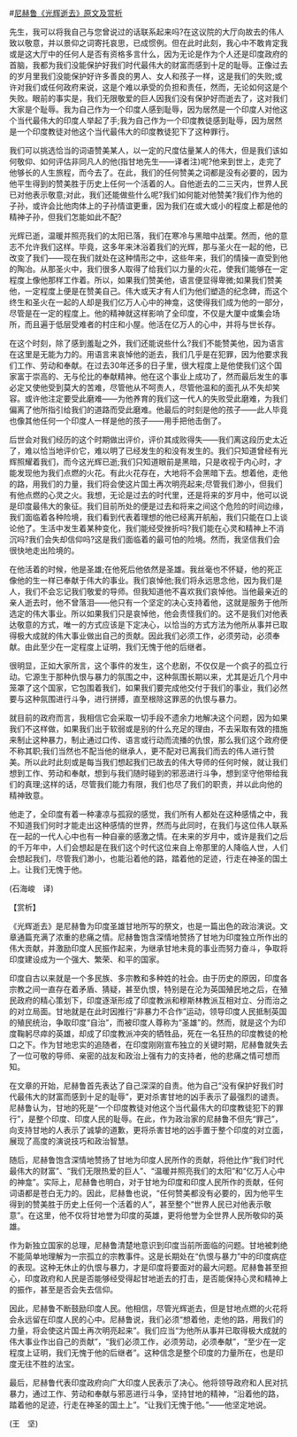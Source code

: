 #[尼赫鲁《光辉逝去》原文及赏析](https://www.vrrw.net/wx/12507.html)

先生，我可以将我自己与您曾说过的话联系起来吗?在这议院的大厅向故去的伟人致以敬意，并以景仰之词寄托哀思，已成惯例。但在此时此刻，我心中不敢肯定我或是这大厅中的任何人是否有资格多言什么，因为无论是作为个人还是印度政府的首脑，我都为我们没能保护好我们时代最伟大的财富而感到十足的耻辱。正像过去的岁月里我们没能保护好许多善良的男人、女人和孩子一样，这是我们的失败;或许对我们或任何政府来说，这是个难以承受的负担和责任，然而，无论如何这是个失败。眼前的事实是，我们无限敬爱的巨人因我们没有保护好而逝去了，这对我们大家是个耻辱。我为自己作为一个印度人感到耻辱，因为居然是一个印度人对他这个当代最伟大的印度人举起了手;我为自己作为一个印度教徒感到耻辱，因为居然是一个印度教徒对他这个当代最伟大的印度教徒犯下了这种罪行。

我们可以挑选恰当的词语赞美某人，以一定的尺度估量某人的伟大，但是我们该如何敬仰、如何评估非同凡人的他(指甘地先生——译者注)呢?他来到世上，走完了他够长的人生旅程，而今去了。在此，我们的任何赞美之词都是没有必要的，因为他平生得到的赞美胜于历史上任何一个活着的人。自他逝去的二三天内，世界人民已对他表示敬意;对此，我们还能做些什么呢?我们如何能对他赞美?我们作为他的子孙，或许会比他肉体上的子孙情谊更重，因为我们在或大或小的程度上都是他的精神子孙，但我们怎能如此不配?

光辉已逝，温暖并照亮我们的太阳已落，我们在寒冷与黑暗中战栗。然而，他的意志不允许我们这样。毕竟，这多年来沐浴着我们的光辉，那与圣火在一起的他，已改变了我们——现在我们就处在这种情形之中，这些年来，我们的情操一直受到他的陶冶。从那圣火中，我们很多人取得了给我们以力量的火花，使我们能够在一定程度上像他那样工作着。所以，如果我们赞美他，语言便显得卑微;如果我们赞美他，一定程度上便是在赞美自己。伟大或天才有人们为他们塑造的纪念碑，而这个终生和圣火在一起的人却是我们亿万人心中的神龛，这使得我们成为他的一部分，尽管是在一定的程度上。他的精神就这样影响了全印度，不仅是大厦中或集会场所，而且遍于低层受难者的村庄和小屋。他活在亿万人的心中，并将与世长存。



在这个时刻，除了感到羞耻之外，我们还能说些什么?我们不能赞美他，因为语言在这里是无能为力的。用语言来哀悼他的逝去，我们几乎是在犯罪，因为他要求我们工作、劳动和奉献。在过去30年还多的日子里，很大程度上是他使我们这个国家富于崇高的、无与伦比的奉献精神。他在这个事业上成功了，然而最后发生的事必定又使他受到莫大的苦难，尽管他从不呵责人，尽管他温和的面孔从不失却笑容。或许他注定要受此磨难——为他养育的我们这一代人的失败受此磨难，为我们偏离了他所指引给我们的道路而受此磨难。他最后的时刻是他的孩子——此人毕竟也像其他任何一个印度人一样是他的孩子——用手把他击倒了。

后世会对我们经历的这个时期做出评价，评价其成败得失——我们离这段历史太近了，难以恰当地评价它，难以明了已经发生的和没有发生的。我们只知道曾经有光辉照耀着我们，而今这光辉已逝;我们只知道眼前是黑暗，只是收视于内心时，才能发现他为我们点燃的火花。有此火花存在，大地将不会黑暗下去。想着他，走他的路，用我们的力量，我们将会使这片国土再次明亮起来;尽管我们渺小，但我们有他点燃的心灵之火。我想，无论是过去的时代里，还是将来的岁月中，他可以说是印度最伟大的象征。我们目前所处的便是过去和将来之间这个危险的时间边缘，我们面临着各种险境，我们看到代表着理想的他已经离开航船，我们只能在口上谈论他了。生活中发生着某种变化，我们能经受挫折吗?我们能在心灵和精神上不消沉吗?我们会失却信仰吗?这是我们面临着的最可怕的险境。然而，我坚信我们会很快地走出险境的。

在他活着的时候，他是圣雄;在他死后他依然是圣雄。我丝毫也不怀疑，他的死正像他的生一样已奉献于伟大的事业。我们哀悼他;我们将永远思念他，因为我们是人，我们不会忘记我们敬爱的导师。但我知道他不喜欢我们哀悼他。当他最亲近的亲人逝去时，他不曾落泪——他只有一个坚定的决心支持着他，这就是服务于他所选定的伟大事业。所以如果我们只是哀悼他，他会责怪我们的。这不是我们对他表达敬意的方式，唯一的方式应该是下定决心，以恰当的方式方法为他所从事并已取得极大成就的伟大事业做出自己的贡献。因此我们必须工作，必须劳动，必须奉献。由此至少在一定程度上证明，我们无愧于他的后继者。

很明显，正如大家所言，这个事件的发生，这个悲剧，不仅仅是一个疯子的孤立行动。它源生于那种仇恨与暴力的氛围之中，这种氛围长期以来，尤其是近几个月中笼罩了这个国家，它包围着我们，如果我们要完成他交付于我们的事业，我们必然要与这种氛围进行斗争，进行拼搏，直至根除这罪恶的仇恨与暴力。

就目前的政府而言，我相信它会采取一切手段不遗余力地解决这个问题，因为如果我们不这样做，如果我们出于软弱或是别的什么充足的理由，不去采取有效的措施来制止这种暴力，制止通过口传、语言或行动而流播的仇恨，那么我们这个政府便不称其职;我们当然也不配当他的继承人，更不配对已离我们而去的伟人进行赞美。所以此时此刻或是每当我们想起我们已故去的伟大导师的任何时候，就让我们想到工作、劳动和奉献，想到与我们随时碰到的邪恶进行斗争，想到坚守他带给我们的真理;这样的话，尽管我们能力有限，我们也尽了我们的职责，并以此向他的精神致意。

他走了，全印度有着一种凄凉与孤寂的感觉，我们所有人都处在这种感情之中，我不知道我们何时才能走出这种感情的世界，然而与此同时，在我们与这位伟人联系在一起的一代人心中也有一种自豪的感激之情。在未来的岁月中，或许是我们之后的千万年中，人们会想起是在我们这个时代这位来自上帝那里的人降临人世，人们会想起我们，尽管我们渺小，也能沿着他的路，踏着他的足迹，行走在神圣的国土上。让我们无愧于他。

(石海峻　译)

【赏析】

《光辉逝去》是尼赫鲁为印度圣雄甘地所写的祭文，也是一篇出色的政治演说。文章通篇充满了浓重的悲痛之情。尼赫鲁饱含深情地赞扬了甘地为印度独立所作出的伟大贡献，并激励印度人民振作起来，为继承甘地未竟的事业而努力奋斗，争取将印度建设成为一个强大、繁荣、和平的国家。

印度自古以来就是一个多民族、多宗教和多种姓的社会。由于历史的原因，印度各宗教之间一直存在着矛盾、猜疑，甚至仇恨，特别是在沦为英国殖民地之后，在殖民政府的精心策划下，印度逐渐形成了印度教派和穆斯林教派互相对立、分而治之的对立局面。甘地就是在此时因推行“非暴力不合作”运动，领导印度人民抵制英国的殖民统治，争取印度“自治”，而被印度人尊称为“圣雄”的。然而，就是这个为印度鞠躬尽瘁的英雄，却成了印度教派冲突的牺牲品，死在一名狂热的印度教徒的枪口之下。作为甘地忠实的追随者，在印度刚刚宣布独立的关键时期，尼赫鲁就失去了一位可敬的导师、亲密的战友和政治上强有力的支持者，他的悲痛之情可想而知。

在文章的开始，尼赫鲁首先表达了自己深深的自责。他为自己“没有保护好我们时代最伟大的财富而感到十足的耻辱”，更对杀害甘地的凶手表示了最强烈的谴责。尼赫鲁认为，甘地的死是“一个印度教徒对他这个当代最伟大的印度教徒犯下的罪行”，是整个印度、印度人民的耻辱。在此，作为政治家的尼赫鲁不但先“罪己”，向支持甘地的人表示了诚挚的道歉，更将杀害甘地的凶手置于整个印度的对立面，展现了高度的演说技巧和政治智慧。

随后，尼赫鲁饱含深情地赞扬了甘地为印度人民所作的贡献，将他比作“我们时代最伟大的财富”、“我们无限热爱的巨人”、“温暖并照亮我们的太阳”和“亿万人心中的神龛”。实际上，尼赫鲁也明白，对于甘地为印度和印度人民所作的贡献，任何词语都是苍白无力的。因此，尼赫鲁也说，“任何赞美都没有必要的，因为他平生得到的赞美胜于历史上任何一个活着的人”，甚至整个“世界人民已对他表示敬意”。在这里，他不仅将甘地誉为印度的英雄，更将他誉为全世界人民所敬仰的英雄。

作为新独立国家的总理，尼赫鲁清楚地意识到印度当前所面临的问题。甘地被刺绝不能简单地理解为一宗孤立的宗教事件。这是长期处在“仇恨与暴力”中的印度病症的表现。这种无休止的仇恨与暴力，才是印度将要面对的最大问题。尼赫鲁甚至担心，印度政府和人民是否能够经受得起甘地逝去的打击，是否能保持心灵和精神上的振作，甚至是否会失去信仰。

因此，尼赫鲁不断鼓励印度人民。他相信，尽管光辉逝去，但是甘地点燃的火花将会永远留在印度人民的心中。尼赫鲁说，我们必须“想着他，走他的路，用我们的力量，将会使这片国土再次明亮起来”。我们应当“为他所从事并已取得极大成就的伟大事业作出自己的贡献”，“我们必须工作，必须劳动，必须奉献”，“至少在一定程度上证明，我们无愧于他的后继者”。这种信念是整个印度的力量所在，也是印度无往不胜的法宝。

最后，尼赫鲁代表印度政府向广大印度人民表示了决心。他将领导政府和人民对抗暴力，通过工作、劳动和奉献与邪恶进行斗争，坚持甘地的精神，“沿着他的路，踏着他的足迹，行走在神圣的国土上”。“让我们无愧于他。”——他坚定地说。

(王　坚)


